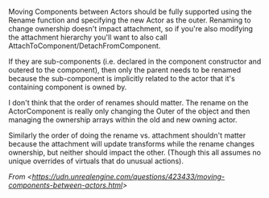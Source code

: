 Moving Components between Actors should be fully supported using the Rename function and specifying the new Actor as the outer. Renaming to change ownership doesn't impact attachment, so if you're also modifying the attachment hierarchy you'll want to also call AttachToComponent/DetachFromComponent.

If they are sub-components (i.e. declared in the component constructor and outered to the component), then only the parent needs to be renamed because the sub-component is implicitly related to the actor that it's containing component is owned by.

I don't think that the order of renames should matter. The rename on the ActorComponent is really only changing the Outer of the object and then managing the ownership arrays within the old and new owning actor.

Similarly the order of doing the rename vs. attachment shouldn't matter because the attachment will update transforms while the rename changes ownership, but neither should impact the other. (Though this all assumes no unique overrides of virtuals that do unusual actions).

*From &lt;<https://udn.unrealengine.com/questions/423433/moving-components-between-actors.html>>*
